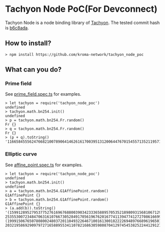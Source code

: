 # Tachyon Node PoC(For Devconnect)

Tachyon Node is a node binding library of [Tachyon](https://github.com/kroma-network/tachyon). The tested commit hash is [b6c8ada](https://github.com/kroma-network/tachyon/commit/b6c8ada0a8d290360369b90fb2ab8d7120eb3a75).

## How to install?

```shell
> npm install https://github.com/kroma-network/tachyon_node_poc
```

## What can you do?

### Prime field

See [prime_field.spec.ts](https://github.com/kroma-network/tachyon/blob/main/tachyon/node/test/src/math/finite_fields/prime_field.spec.ts) for examples.

```shell
> let tachyon = require('tachyon_node_poc')
undefined
> tachyon.math.bn254.init()
undefined
> p = tachyon.math.bn254.Fr.random()
Fr {}
> q = tachyon.math.bn254.Fr.random()
Fr {}
> (p + q).toString()
'116658455562476682100789064146261617003951312006447670154557135211957154224841993485589765374050801754632931052365291533877045191908896108707593589433622'
```

### Elliptic curve

See [affine_point.spec.ts](https://github.com/kroma-network/tachyon/blob/main/tachyon/node/test/src/math/elliptic_curves/short_weierstrass/affine_point.spec.ts) for examples.

```shell
> let tachyon = require('tachyon_node_poc')
undefined
> tachyon.math.bn254.init()
undefined
> a = tachyon.math.bn254.G1AffinePoint.random()
G1AffinePoint {}
> b = tachyon.math.bn254.G1AffinePoint.random()
G1AffinePoint {}
> (a.add(b)).toString()
'(15991289527953775276169676880039034233365889570535218980931568106712953143813, 2535530072348470631610766730528491705619676201677411394774127270861669949717)(19991506765078080024803720110493226467100161300182222694897668961965012966476, 2032195869290979727165889553411078216863059808704129745453825224412912783927)'
```
